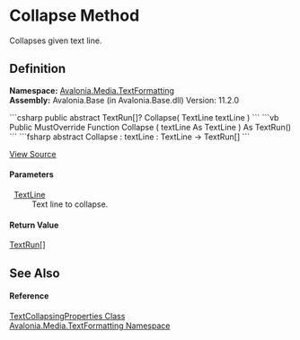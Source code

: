 # Collapse Method


Collapses given text line.



## Definition
**Namespace:** <a href="N_Avalonia_Media_TextFormatting">Avalonia.Media.TextFormatting</a>  
**Assembly:** Avalonia.Base (in Avalonia.Base.dll) Version: 11.2.0

<Tabs groupId="api-code-preview">
<TabItem value="csharp" label="C#">
```csharp
public abstract TextRun[]? Collapse(
	TextLine textLine
)
```
</TabItem>
<TabItem value="vb" label="VB">
```vb
Public MustOverride Function Collapse ( 
	textLine As TextLine
) As TextRun()
```
</TabItem>
<TabItem value="fsharp" label="F#">
```fsharp
abstract Collapse : 
        textLine : TextLine -> TextRun[] 
```
</TabItem>
</Tabs>



<a href="https://github.com/AvaloniaUI/Avalonia/tree/master/src/Avalonia.Base/Media/TextFormatting/TextCollapsingProperties.cs" title="View the source code">View Source</a>



#### Parameters
<dl><dt>  <a href="T_Avalonia_Media_TextFormatting_TextLine">TextLine</a></dt><dd>Text line to collapse.</dd></dl>

#### Return Value
<a href="T_Avalonia_Media_TextFormatting_TextRun">TextRun</a>[]

## See Also


#### Reference
<a href="T_Avalonia_Media_TextFormatting_TextCollapsingProperties">TextCollapsingProperties Class</a>  
<a href="N_Avalonia_Media_TextFormatting">Avalonia.Media.TextFormatting Namespace</a>  
